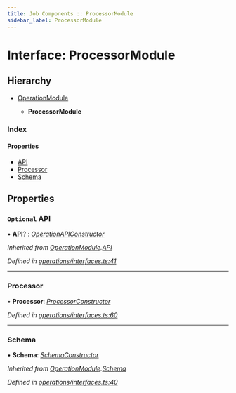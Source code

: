 ```yaml
---
title: Job Components :: ProcessorModule
sidebar_label: ProcessorModule
---
```


# Interface: ProcessorModule

## Hierarchy

* [OperationModule](operationmodule.md)

  * **ProcessorModule**

### Index

#### Properties

* [API](processormodule.md#optional-api)
* [Processor](processormodule.md#processor)
* [Schema](processormodule.md#schema)

## Properties

### `Optional` API

• **API**? : *[OperationAPIConstructor](../overview.md#operationapiconstructor)*

*Inherited from [OperationModule](operationmodule.md).[API](operationmodule.md#optional-api)*

*Defined in [operations/interfaces.ts:41](https://github.com/terascope/teraslice/blob/b0f73ab9/packages/job-components/src/operations/interfaces.ts#L41)*

___

###  Processor

• **Processor**: *[ProcessorConstructor](../overview.md#processorconstructor)*

*Defined in [operations/interfaces.ts:60](https://github.com/terascope/teraslice/blob/b0f73ab9/packages/job-components/src/operations/interfaces.ts#L60)*

___

###  Schema

• **Schema**: *[SchemaConstructor](../overview.md#schemaconstructor)*

*Inherited from [OperationModule](operationmodule.md).[Schema](operationmodule.md#schema)*

*Defined in [operations/interfaces.ts:40](https://github.com/terascope/teraslice/blob/b0f73ab9/packages/job-components/src/operations/interfaces.ts#L40)*

